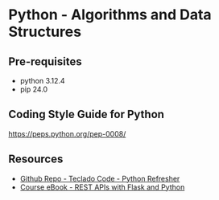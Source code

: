 # Python - Algorithms and Data Structures
## Pre-requisites
- python 3.12.4
- pip 24.0

## Coding Style Guide for Python
https://peps.python.org/pep-0008/

## Resources
- [Github Repo - Teclado Code - Python Refresher](https://github.com/tecladocode/python-refresher)
- [Course eBook - REST APIs with Flask and Python](https://rest-apis-flask.teclado.com/docs/course_intro/)